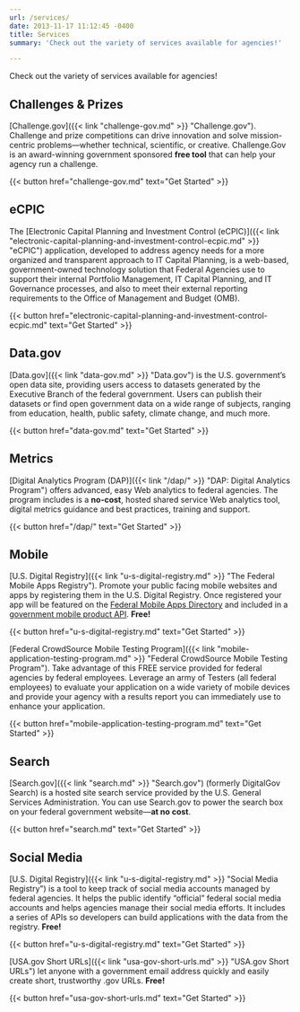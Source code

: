 ```yaml
---
url: /services/
date: 2013-11-17 11:12:45 -0400
title: Services
summary: 'Check out the variety of services available for agencies!'

---
```


Check out the variety of services available for agencies!

## Challenges & Prizes

[Challenge.gov]({{< link "challenge-gov.md" >}} "Challenge.gov"). Challenge and prize competitions can drive innovation and solve mission-centric problems—whether technical, scientific, or creative. Challenge.Gov is an award-winning government sponsored **free tool** that can help your agency run a challenge.

{{< button href="challenge-gov.md" text="Get Started" >}}

## eCPIC

The [Electronic Capital Planning and Investment Control (eCPIC)]({{< link "electronic-capital-planning-and-investment-control-ecpic.md" >}} "eCPIC") application, developed to address agency needs for a more organized and transparent approach to IT Capital Planning, is a web-based, government-owned technology solution that Federal Agencies use to support their internal Portfolio Management, IT Capital Planning, and IT Governance processes, and also to meet their external reporting requirements to the Office of Management and Budget (OMB).

{{< button href="electronic-capital-planning-and-investment-control-ecpic.md" text="Get Started" >}}

## Data.gov

[Data.gov]({{< link "data-gov.md" >}} "Data.gov") is the U.S. government’s open data site, providing users access to datasets generated by the Executive Branch of the federal government. Users can publish their datasets or find open government data on a wide range of subjects, ranging from education, health, public safety, climate change, and much more.

{{< button href="data-gov.md" text="Get Started" >}}

## Metrics

[Digital Analytics Program (DAP)]({{< link "/dap/" >}} "DAP: Digital Analytics Program") offers advanced, easy Web analytics to federal agencies. The program includes is a **no-cost**, hosted shared service Web analytics tool, digital metrics guidance and best practices, training and support.

{{< button href="/dap/" text="Get Started" >}}

## Mobile

[U.S. Digital Registry]({{< link "u-s-digital-registry.md" >}} "The Federal Mobile Apps Registry"). Promote your public facing mobile websites and apps by registering them in the U.S. Digital Registry. Once registered your app will be featured on the [Federal Mobile Apps Directory](https://www.usa.gov/mobile-apps) and included in a [government mobile product API](https://usdigitalregistry.digitalgov.gov/#swagger-api-docs). **Free!**

{{< button href="u-s-digital-registry.md" text="Get Started" >}}

[Federal CrowdSource Mobile Testing Program]({{< link "mobile-application-testing-program.md" >}} "Federal CrowdSource Mobile Testing Program"). Take advantage of this FREE service provided for federal agencies by federal employees. Leverage an army of Testers (all federal employees) to evaluate your application on a wide variety of mobile devices and provide your agency with a results report you can immediately use to enhance your application.

{{< button href="mobile-application-testing-program.md" text="Get Started" >}}

## Search

[Search.gov]({{< link "search.md" >}} "Search.gov") (formerly DigitalGov Search) is a hosted site search service provided by the U.S. General Services Administration. You can use Search.gov to power the search box on your federal government website—**at no cost**.

{{< button href="search.md" text="Get Started" >}}

## Social Media

[U.S. Digital Registry]({{< link "u-s-digital-registry.md" >}} "Social Media Registry") is a tool to keep track of social media accounts managed by federal agencies. It helps the public identify “official” federal social media accounts and helps agencies manage their social media efforts. It includes a series of APIs so developers can build applications with the data from the registry. **Free!**

{{< button href="u-s-digital-registry.md" text="Get Started" >}}

[USA.gov Short URLs]({{< link "usa-gov-short-urls.md" >}} "USA.gov Short URLs") let anyone with a government email address quickly and easily create short, trustworthy .gov URLs. **Free!**

{{< button href="usa-gov-short-urls.md" text="Get Started" >}}
